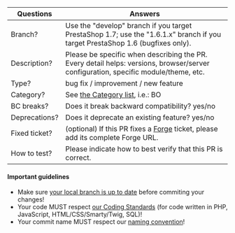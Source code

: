 <!-- Thank you for contributing to the PrestaShop project! 

Please take the time to edit the "Answers" rows with the necessary information: -->

| Questions     | Answers
| ------------- | -------------------------------------------------------
| Branch?       | Use the "develop" branch if you target PrestaShop 1.7; use the "1.6.1.x" branch if you target PrestaShop 1.6 (bugfixes only).
| Description?  | Please be specific when describing the PR. <br/> Every detail helps: versions, browser/server configuration, specific module/theme, etc.
| Type?         | bug fix / improvement / new feature
| Category?     | See [the Category list](http://doc.prestashop.com/display/PS16/How+to+write+a+commit+message#Howtowriteacommitmessage-Category), i.e.: BO
| BC breaks?    | Does it break backward compatibility? yes/no
| Deprecations? | Does it deprecate an existing feature? yes/no
| Fixed ticket? | (optional) If this PR fixes a [Forge](http://forge.prestashop.com/) ticket, please add its complete Forge URL.
| How to test?  | Please indicate how to best verify that this PR is correct.

<!-- Click the form's "Preview button" to make sure the table is functional in GitHub. Thank you! -->

#### Important guidelines

* Make sure [your local branch is up to date](https://help.github.com/articles/syncing-a-fork/) before commiting your changes!
* Your code MUST respect [our Coding Standards](http://doc.prestashop.com/display/PS16/Coding+Standards) (for code written in PHP, JavaScript, HTML/CSS/Smarty/Twig, SQL)!
* Your commit name MUST respect our [naming convention](http://doc.prestashop.com/display/PS16/How+to+write+a+commit+message)!
